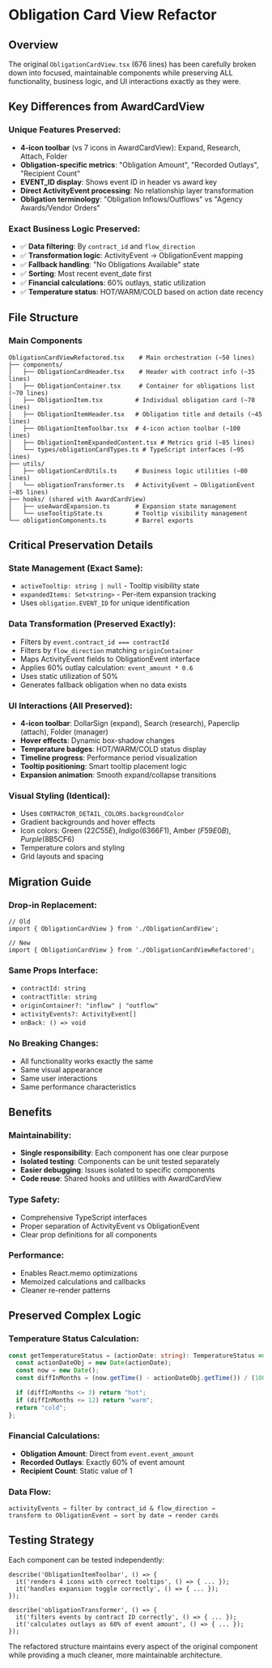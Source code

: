 # Obligation Card View Refactor

## Overview

The original `ObligationCardView.tsx` (676 lines) has been carefully broken down into focused, maintainable components while preserving ALL functionality, business logic, and UI interactions exactly as they were.

## Key Differences from AwardCardView

### **Unique Features Preserved:**
- **4-icon toolbar** (vs 7 icons in AwardCardView): Expand, Research, Attach, Folder
- **Obligation-specific metrics**: "Obligation Amount", "Recorded Outlays", "Recipient Count"
- **EVENT_ID display**: Shows event ID in header vs award key
- **Direct ActivityEvent processing**: No relationship layer transformation
- **Obligation terminology**: "Obligation Inflows/Outflows" vs "Agency Awards/Vendor Orders"

### **Exact Business Logic Preserved:**
- ✅ **Data filtering**: By `contract_id` and `flow_direction`
- ✅ **Transformation logic**: ActivityEvent → ObligationEvent mapping
- ✅ **Fallback handling**: "No Obligations Available" state
- ✅ **Sorting**: Most recent event_date first
- ✅ **Financial calculations**: 60% outlays, static utilization
- ✅ **Temperature status**: HOT/WARM/COLD based on action date recency

## File Structure

### **Main Components**
```
ObligationCardViewRefactored.tsx    # Main orchestration (~50 lines)
├── components/
│   ├── ObligationCardHeader.tsx    # Header with contract info (~35 lines)
│   ├── ObligationContainer.tsx     # Container for obligations list (~70 lines)
│   ├── ObligationItem.tsx         # Individual obligation card (~70 lines)
│   ├── ObligationItemHeader.tsx   # Obligation title and details (~45 lines)
│   ├── ObligationItemToolbar.tsx  # 4-icon action toolbar (~100 lines)
│   ├── ObligationItemExpandedContent.tsx # Metrics grid (~85 lines)
│   └── types/obligationCardTypes.ts # TypeScript interfaces (~95 lines)
├── utils/
│   ├── obligationCardUtils.ts     # Business logic utilities (~80 lines)
│   └── obligationTransformer.ts   # ActivityEvent → ObligationEvent (~85 lines)
├── hooks/ (shared with AwardCardView)
│   ├── useAwardExpansion.ts       # Expansion state management
│   └── useTooltipState.ts         # Tooltip visibility management
└── obligationComponents.ts        # Barrel exports
```

## Critical Preservation Details

### **State Management** (Exact Same):
- `activeTooltip: string | null` - Tooltip visibility state
- `expandedItems: Set<string>` - Per-item expansion tracking
- Uses `obligation.EVENT_ID` for unique identification

### **Data Transformation** (Preserved Exactly):
- Filters by `event.contract_id === contractId`
- Filters by `flow_direction` matching `originContainer`
- Maps ActivityEvent fields to ObligationEvent interface
- Applies 60% outlay calculation: `event_amount * 0.6`
- Uses static utilization of 50%
- Generates fallback obligation when no data exists

### **UI Interactions** (All Preserved):
- **4-icon toolbar**: DollarSign (expand), Search (research), Paperclip (attach), Folder (manager)
- **Hover effects**: Dynamic box-shadow changes
- **Temperature badges**: HOT/WARM/COLD status display
- **Timeline progress**: Performance period visualization
- **Tooltip positioning**: Smart tooltip placement logic
- **Expansion animation**: Smooth expand/collapse transitions

### **Visual Styling** (Identical):
- Uses `CONTRACTOR_DETAIL_COLORS.backgroundColor`
- Gradient backgrounds and hover effects
- Icon colors: Green ($22C55E), Indigo ($6366F1), Amber ($F59E0B), Purple ($8B5CF6)
- Temperature colors and styling
- Grid layouts and spacing

## Migration Guide

### **Drop-in Replacement:**
```tsx
// Old
import { ObligationCardView } from './ObligationCardView';

// New
import { ObligationCardView } from './ObligationCardViewRefactored';
```

### **Same Props Interface:**
- `contractId: string`
- `contractTitle: string`
- `originContainer?: "inflow" | "outflow"`
- `activityEvents?: ActivityEvent[]`
- `onBack: () => void`

### **No Breaking Changes:**
- All functionality works exactly the same
- Same visual appearance
- Same user interactions
- Same performance characteristics

## Benefits

### **Maintainability:**
- **Single responsibility**: Each component has one clear purpose
- **Isolated testing**: Components can be unit tested separately
- **Easier debugging**: Issues isolated to specific components
- **Code reuse**: Shared hooks and utilities with AwardCardView

### **Type Safety:**
- Comprehensive TypeScript interfaces
- Proper separation of ActivityEvent vs ObligationEvent
- Clear prop definitions for all components

### **Performance:**
- Enables React.memo optimizations
- Memoized calculations and callbacks
- Cleaner re-render patterns

## Preserved Complex Logic

### **Temperature Status Calculation:**
```typescript
const getTemperatureStatus = (actionDate: string): TemperatureStatus => {
  const actionDateObj = new Date(actionDate);
  const now = new Date();
  const diffInMonths = (now.getTime() - actionDateObj.getTime()) / (1000 * 60 * 60 * 24 * 30);

  if (diffInMonths <= 3) return "hot";
  if (diffInMonths <= 12) return "warm";
  return "cold";
};
```

### **Financial Calculations:**
- **Obligation Amount**: Direct from `event.event_amount`
- **Recorded Outlays**: Exactly 60% of event amount
- **Recipient Count**: Static value of 1

### **Data Flow:**
```
activityEvents → filter by contract_id & flow_direction →
transform to ObligationEvent → sort by date → render cards
```

## Testing Strategy

Each component can be tested independently:

```tsx
describe('ObligationItemToolbar', () => {
  it('renders 4 icons with correct tooltips', () => { ... });
  it('handles expansion toggle correctly', () => { ... });
});

describe('obligationTransformer', () => {
  it('filters events by contract ID correctly', () => { ... });
  it('calculates outlays as 60% of event amount', () => { ... });
});
```

The refactored structure maintains every aspect of the original component while providing a much cleaner, more maintainable architecture.